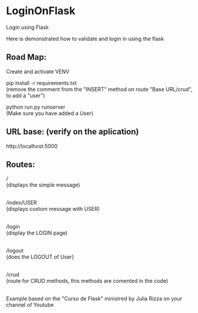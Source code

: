 # LoginOnFlask
Login using Flask

Here is demonstrated how to validate and login in using the flask

## Road Map:

Create and activate VENV

pip install -r requirements.txt<br>
(remove the comment from the "INSERT" method on route "Base URL/crud", to add a "user")

python run.py runserver<br>
(Make sure you have added a User)

## URL base: (verify on the aplication)
http://localhost:5000

## Routes:
/<br>
(displays the simple message)<br><br>

/index/USER<br>
(displays custom message with USER)<br><br>

/login<br>
(display the LOGIN page)<br><br>

/logout<br>
(does the LOGOUT of User)<br><br>

/crud<Br>
(route for CRUD methods, this methods are comented in the code)<br><br>

Example based on the "Curso de Flask" ministred by Julia Rizza 
on your channel of Youtube


